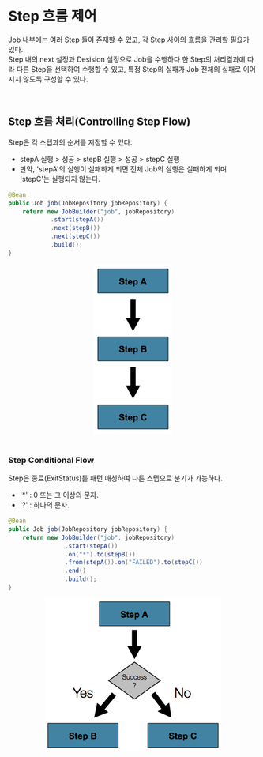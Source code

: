 # Step 흐름 제어

Job 내부에는 여러 Step 들이 존재할 수 있고, 각 Step 사이의 흐름을 관리할 필요가 있다.  
Step 내의 next 설정과 Desision 설정으로 Job을 수행하다 한 Step의 처리결과에 따라 다른 Step을 선택하여 수행할 수 있고, 특정 Step의 실패가 Job 전체의 실패로 이어지지 않도록 구성할 수 있다.  

<br/>

## Step 흐름 처리(Controlling Step Flow)

Step은 각 스텝과의 순서를 지정할 수 있다.  
 - stepA 실행 > 성공 > stepB 실행 > 성공 > stepC 실행
 - 만약, 'stepA'의 실행이 실패하게 되면 전체 Job의 실행은 실패하게 되며 'stepC'는 실행되지 않는다.
```Java
@Bean
public Job job(JobRepository jobRepository) {
    return new JobBuilder("job", jobRepository)
            .start(stepA())
            .next(stepB())
            .next(stepC())
            .build();
}
```

<div align="center">
    <img src="./images/sequential-flow.png">
</div>

<br/>

### Step Conditional Flow

Step은 종료(ExitStatus)를 패턴 매칭하여 다른 스텝으로 분기가 가능하다.  
 - '*' : 0 또는 그 이상의 문자.
 - '?' : 하나의 문자.
```Java
@Bean
public Job job(JobRepository jobRepository) {
	return new JobBuilder("job", jobRepository)
				.start(stepA())
				.on("*").to(stepB())
				.from(stepA()).on("FAILED").to(stepC())
				.end()
				.build();
}
```

<div align="center">
    <img src="./images/conditional-flow.png">
</div>
